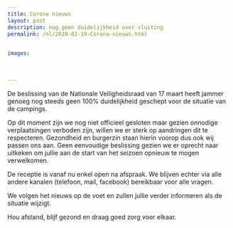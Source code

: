 ```yaml
---
title: Corona nieuws
layout: post
description: nog geen duidelijkheid over sluiting
permalink: /nl/2020-03-19-Corona-nieuws.html

    
images: 
    
    
    
---
```


De beslissing van de Nationale Veiligheidsraad van 17 maart heeft jammer genoeg nog steeds geen 100% duidelijkheid geschept voor de situatie van de campings.

Op dit moment zijn we nog niet officieel gesloten maar gezien onnodige verplaatsingen verboden zijn, willen we er sterk op aandringen dit te respecteren. Gezondheid en burgerzin staan hierin voorop dus ook wij passen ons aan. Geen eenvoudige beslissing gezien we er oprecht naar uitkeken om jullie aan de start van het seizoen opnieuw te mogen verwelkomen.

De receptie is vanaf nu enkel open na afspraak. We blijven echter via alle andere kanalen (telefoon, mail, facebook) bereikbaar voor alle vragen.

We volgen het nieuws op de voet en zullen jullie verder informeren als de situatie wijzigt.

Hou afstand, blijf gezond en draag goed zorg voor elkaar.